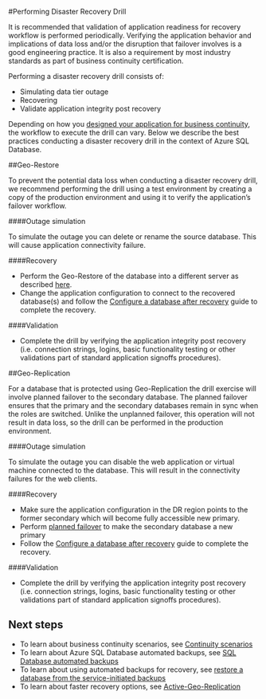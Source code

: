 <properties 
   pageTitle="SQL Database Disaster Recovery Drills | Microsoft Azure" 
   description="Learn guidance and best practices for using Azure SQL Database to perform disaster recovery drills that will help keep your mission critical business applications resilient to failures and outages." 
   services="sql-database" 
   documentationCenter="" 
   authors="anosov1960" 
   manager="jhubbard" 
   editor="monicar"/>

<tags
   ms.service="sql-database"
   ms.devlang="NA"
   ms.topic="article"
   ms.tgt_pltfrm="NA"
   ms.workload="data-management" 
   ms.date="07/31/2016"
   ms.author="sstein; sashan"/>

#<a name="performing-disaster-recovery-drill"></a>Performing Disaster Recovery Drill

It is recommended that validation of application readiness for recovery workflow is performed periodically. Verifying the application behavior and implications of data loss and/or the disruption that failover involves is a good engineering practice. It is also a requirement by most industry standards as part of business continuity certification.

Performing a disaster recovery drill consists of:

- Simulating data tier outage
- Recovering 
- Validate application integrity post recovery

Depending on how you [designed your application for business continuity](sql-database-business-continuity.md), the workflow to execute the drill can vary. Below we describe the best practices conducting a disaster recovery drill in the context of Azure SQL Database. 

##<a name="geo-restore"></a>Geo-Restore

To prevent the potential data loss when conducting a disaster recovery drill, we recommend performing the drill using a test environment by creating a copy of the production environment and using it to verify the application’s failover workflow.
 
####<a name="outage-simulation"></a>Outage simulation

To simulate the outage you can delete or rename the source database. This will cause application connectivity failure. 

####<a name="recovery"></a>Recovery

- Perform the Geo-Restore of the database into a different server as described [here](sql-database-disaster-recovery.md). 
- Change the application configuration to connect to the recovered database(s) and follow the [Configure a database after recovery](sql-database-disaster-recovery.md) guide to complete the recovery.

####<a name="validation"></a>Validation

- Complete the drill by verifying the application integrity post recovery (i.e. connection strings, logins, basic functionality testing or other validations part of standard application signoffs procedures).

##<a name="geo-replication"></a>Geo-Replication

For a database that is protected using Geo-Replication the drill exercise will involve planned failover to the secondary database. The planned failover ensures that the primary and the secondary databases remain in sync when the roles are switched. Unlike the unplanned failover, this operation will not result in data loss, so the drill can be performed in the production environment. 

####<a name="outage-simulation"></a>Outage simulation

To simulate the outage you can disable the web application or virtual machine connected to the database. This will result in the connectivity failures for the web clients.

####<a name="recovery"></a>Recovery

- Make sure the application configuration in the DR region points to the former secondary which will become fully accessible new primary. 
- Perform [planned failover](sql-database-geo-replication-powershell.md#initiate-a-planned-failover) to make the secondary database a new primary
- Follow the [Configure a database after recovery](sql-database-disaster-recovery.md) guide to complete the recovery.

####<a name="validation"></a>Validation

- Complete the drill by verifying the application integrity post recovery (i.e. connection strings, logins, basic functionality testing or other validations part of standard application signoffs procedures).


## <a name="next-steps"></a>Next steps

- To learn about business continuity scenarios, see [Continuity scenarios](sql-database-business-continuity.md)
- To learn about Azure SQL Database automated backups, see [SQL Database automated backups](sql-database-automated-backups.md)
- To learn about using automated backups for recovery, see [restore a database from the service-initiated backups](sql-database-recovery-using-backups.md)
- To learn about faster recovery options, see [Active-Geo-Replication](sql-database-geo-replication-overview.md)  
